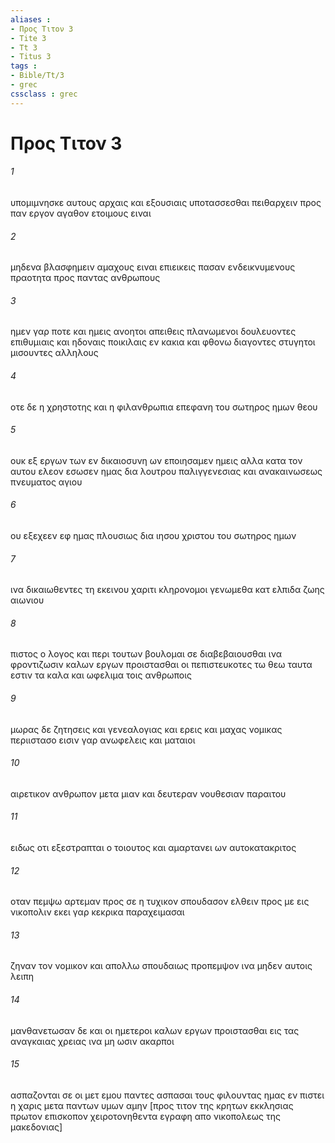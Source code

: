 ```yaml
---
aliases : 
- Προς Τιτον 3
- Tite 3
- Tt 3
- Titus 3
tags : 
- Bible/Tt/3
- grec
cssclass : grec
---
```


# Προς Τιτον 3

###### 1
υπομιμνησκε αυτους αρχαις και εξουσιαις υποτασσεσθαι πειθαρχειν προς παν εργον αγαθον ετοιμους ειναι
###### 2
μηδενα βλασφημειν αμαχους ειναι επιεικεις πασαν ενδεικνυμενους πραοτητα προς παντας ανθρωπους
###### 3
ημεν γαρ ποτε και ημεις ανοητοι απειθεις πλανωμενοι δουλευοντες επιθυμιαις και ηδοναις ποικιλαις εν κακια και φθονω διαγοντες στυγητοι μισουντες αλληλους
###### 4
οτε δε η χρηστοτης και η φιλανθρωπια επεφανη του σωτηρος ημων θεου
###### 5
ουκ εξ εργων των εν δικαιοσυνη ων εποιησαμεν ημεις αλλα κατα τον αυτου ελεον εσωσεν ημας δια λουτρου παλιγγενεσιας και ανακαινωσεως πνευματος αγιου
###### 6
ου εξεχεεν εφ ημας πλουσιως δια ιησου χριστου του σωτηρος ημων
###### 7
ινα δικαιωθεντες τη εκεινου χαριτι κληρονομοι γενωμεθα κατ ελπιδα ζωης αιωνιου
###### 8
πιστος ο λογος και περι τουτων βουλομαι σε διαβεβαιουσθαι ινα φροντιζωσιν καλων εργων προιστασθαι οι πεπιστευκοτες τω θεω ταυτα εστιν τα καλα και ωφελιμα τοις ανθρωποις
###### 9
μωρας δε ζητησεις και γενεαλογιας και ερεις και μαχας νομικας περιιστασο εισιν γαρ ανωφελεις και ματαιοι
###### 10
αιρετικον ανθρωπον μετα μιαν και δευτεραν νουθεσιαν παραιτου
###### 11
ειδως οτι εξεστραπται ο τοιουτος και αμαρτανει ων αυτοκατακριτος
###### 12
οταν πεμψω αρτεμαν προς σε η τυχικον σπουδασον ελθειν προς με εις νικοπολιν εκει γαρ κεκρικα παραχειμασαι
###### 13
ζηναν τον νομικον και απολλω σπουδαιως προπεμψον ινα μηδεν αυτοις λειπη
###### 14
μανθανετωσαν δε και οι ημετεροι καλων εργων προιστασθαι εις τας αναγκαιας χρειας ινα μη ωσιν ακαρποι
###### 15
ασπαζονται σε οι μετ εμου παντες ασπασαι τους φιλουντας ημας εν πιστει η χαρις μετα παντων υμων αμην [προς τιτον της κρητων εκκλησιας πρωτον επισκοπον χειροτονηθεντα εγραφη απο νικοπολεως της μακεδονιας]

